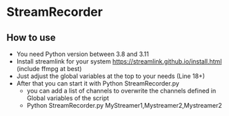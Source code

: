 # StreamRecorder

## How to use
- You need Python version between 3.8 and 3.11 
- Install streamlink for your system https://streamlink.github.io/install.html (include ffmpg at best)
- Just adjust the global variables at the top to your needs (Line 18+)
- After that you can start it with Python StreamRecorder.py 
  - you can add a list of channels to overwrite the channels defined in Global variables of the script
  - Python StreamRecorder.py MyStreamer1,Mystreamer2,Mystreamer2

